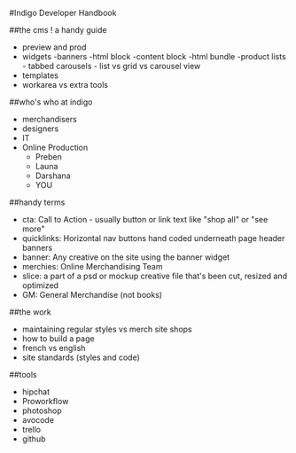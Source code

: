 #Indigo Developer Handbook

##the cms ! a handy guide
- preview and prod
- widgets
	-banners
	-html block
	-content block
	-html bundle
	-product lists
		- tabbed carousels
		- list vs grid vs carousel view
- templates
- workarea vs extra tools

##who's who at indigo
- merchandisers
- designers
- IT
- Online Production
	- Preben
	- Launa
	- Darshana
	- YOU

##handy terms
- cta: Call to Action - usually button or link text like "shop all" or "see more"
- quicklinks: Horizontal nav buttons hand coded underneath page header banners
- banner: Any creative on the site using the banner widget
- merchies: Online Merchandising Team
- slice: a part of a psd or mockup creative file that's been cut, resized and optimized
- GM: General Merchandise (not books)

##the work
- maintaining regular styles vs merch site shops
- how to build a page
- french vs english
- site standards (styles and code)

##tools
- hipchat
- Proworkflow
- photoshop
- avocode
- trello
- github
